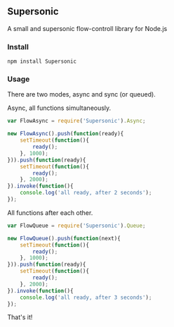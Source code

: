 Supersonic
----------

A small and supersonic flow-controll library for Node.js

### Install

	npm install Supersonic

### Usage

There are two modes, async and sync (or queued).

Async, all functions simultaneously.

``` js
var FlowAsync = require('Supersonic').Async;

new FlowAsync().push(function(ready){
	setTimeout(function(){
		ready();
	}, 1000);
})).push(function(ready){
	setTimeout(function(){
		ready();
	}, 2000);
}).invoke(function(){
	console.log('all ready, after 2 seconds');
});
```

All functions after each other.

``` js
var FlowQueue = require('Supersonic').Queue;

new FlowQueue().push(function(next){
	setTimeout(function(){
		ready();
	}, 1000);
})).push(function(ready){
	setTimeout(function(){
		ready();
	}, 2000);
}).invoke(function(){
    console.log('all ready, after 3 seconds');
});
```

That's it!
